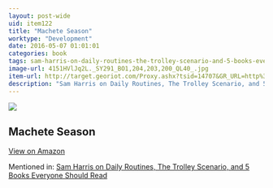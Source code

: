 ```yaml
---
layout: post-wide
uid: item122
title: "Machete Season"
worktype: "Development"
date: 2016-05-07 01:01:01
categories: book
tags: sam-harris-on-daily-routines-the-trolley-scenario-and-5-books-everyone-should-read
image-url: 4151HVlJq2L._SY291_BO1,204,203,200_QL40_.jpg
item-url: http://target.georiot.com/Proxy.ashx?tsid=14707&GR_URL=http%3A%2F%2Fwww.amazon.com%2FMachete-Season-Killers-Rwanda-Speak%2Fdp%2F0312425031%2F
description: "Sam Harris on Daily Routines, The Trolley Scenario, and 5 Books Everyone Should Read"
---
```

<a href="http://target.georiot.com/Proxy.ashx?tsid=14707&GR_URL=http%3A%2F%2Fwww.amazon.com%2FMachete-Season-Killers-Rwanda-Speak%2Fdp%2F0312425031%2F" target="blank"><img src="../../../../img/thumbs/4151HVlJq2L._SY291_BO1,204,203,200_QL40_.jpg" class="prod-img"></a>
<h2>Machete Season</h2>
<p><a class="btn btn-primary" href="http://target.georiot.com/Proxy.ashx?tsid=14707&GR_URL=http%3A%2F%2Fwww.amazon.com%2FMachete-Season-Killers-Rwanda-Speak%2Fdp%2F0312425031%2F" target="blank">View on Amazon</a><p>
<p>Mentioned in: <a href="http://fourhourworkweek.com/2015/07/08/sam-harris-on-daily-routines-the-trolley-scenario-and-5-books-everyone-should-read/" target="blank">Sam Harris on Daily Routines, The Trolley Scenario, and 5 Books Everyone Should Read</a></p>
